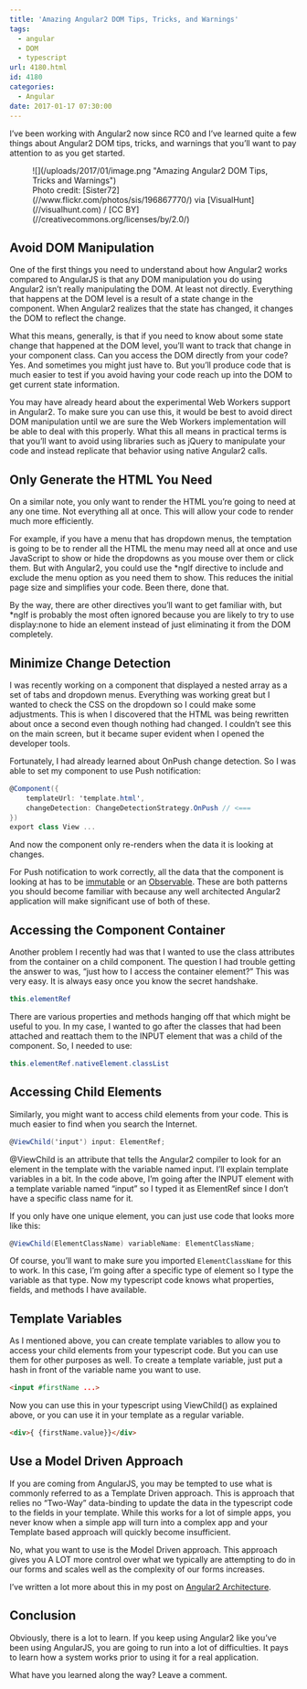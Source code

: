 ```yaml
---
title: 'Amazing Angular2 DOM Tips, Tricks, and Warnings'
tags:
  - angular
  - DOM
  - typescript
url: 4180.html
id: 4180
categories:
  - Angular
date: 2017-01-17 07:30:00
---
```


I’ve been working with Angular2 now since RC0 and I’ve learned quite a few things about Angular2 DOM tips, tricks, and warnings that you’ll want to pay attention to as you get started.

<figure>![](/uploads/2017/01/image.png "Amazing Angular2 DOM Tips, Tricks and Warnings")<figcaption>Photo credit: [Sister72](//www.flickr.com/photos/sis/196867770/) via [VisualHunt](//visualhunt.com) / [CC BY](//creativecommons.org/licenses/by/2.0/)</figcaption></figure>

<!-- more -->

Avoid DOM Manipulation
----------------------

One of the first things you need to understand about how Angular2 works compared to AngularJS is that any DOM manipulation you do using Angular2 isn’t really manipulating the DOM. At least not directly. Everything that happens at the DOM level is a result of a state change in the component. When Angular2 realizes that the state has changed, it changes the DOM to reflect the change.

What this means, generally, is that if you need to know about some state change that happened at the DOM level, you’ll want to track that change in your component class. Can you access the DOM directly from your code? Yes. And sometimes you might just have to. But you’ll produce code that is much easier to test if you avoid having your code reach up into the DOM to get current state information.

You may have already heard about the experimental Web Workers support in Angular2. To make sure you can use this, it would be best to avoid direct DOM manipulation until we are sure the Web Workers implementation will be able to deal with this properly. What this all means in practical terms is that you’ll want to avoid using libraries such as jQuery to manipulate your code and instead replicate that behavior using native Angular2 calls.

Only Generate the HTML You Need
-------------------------------

On a similar note, you only want to render the HTML you’re going to need at any one time. Not everything all at once. This will allow your code to render much more efficiently.

For example, if you have a menu that has dropdown menus, the temptation is going to be to render all the HTML the menu may need all at once and use JavaScript to show or hide the dropdowns as you mouse over them or click them. But with Angular2, you could use the \*ngIf directive to include and exclude the menu option as you need them to show. This reduces the initial page size and simplifies your code. Been there, done that.

By the way, there are other directives you’ll want to get familiar with, but \*ngIf is probably the most often ignored because you are likely to try to use display:none to hide an element instead of just eliminating it from the DOM completely.

Minimize Change Detection
-------------------------

I was recently working on a component that displayed a nested array as a set of tabs and dropdown menus. Everything was working great but I wanted to check the CSS on the dropdown so I could make some adjustments. This is when I discovered that the HTML was being rewritten about once a second even though nothing had changed. I couldn’t see this on the main screen, but it became super evident when I opened the developer tools.

Fortunately, I had already learned about OnPush change detection. So I was able to set my component to use Push notification:

``` csharp
@Component({
    templateUrl: 'template.html',
    changeDetection: ChangeDetectionStrategy.OnPush // <===
})
export class View ...
```

And now the component only re-renders when the data it is looking at changes.

For Push notification to work correctly, all the data that the component is looking at has to be [immutable](/what-if-everything-was-immutable/) or an [Observable](/reasons-to-use-rxjs-today/). These are both patterns you should become familiar with because any well architected Angular2 application will make significant use of both of these.

Accessing the Component Container
---------------------------------

Another problem I recently had was that I wanted to use the class attributes from the container on a child component. The question I had trouble getting the answer to was, “just how to I access the container element?” This was very easy. It is always easy once you know the secret handshake.

``` csharp
this.elementRef
```

There are various properties and methods hanging off that which might be useful to you. In my case, I wanted to go after the classes that had been attached and reattach them to the INPUT element that was a child of the component. So, I needed to use:

``` csharp
this.elementRef.nativeElement.classList
```

Accessing Child Elements
------------------------

Similarly, you might want to access child elements from your code. This is much easier to find when you search the Internet.

``` csharp
@ViewChild('input') input: ElementRef;
```

@ViewChild is an attribute that tells the Angular2 compiler to look for an element in the template with the variable named input. I’ll explain template variables in a bit. In the code above, I’m going after the INPUT element with a template variable named “input” so I typed it as ElementRef since I don’t have a specific class name for it.

If you only have one unique element, you can just use code that looks more like this:

``` csharp
@ViewChild(ElementClassName) variableName: ElementClassName;
```

Of course, you’ll want to make sure you imported `ElementClassName` for this to work. In this case, I’m going after a specific type of element so I type the variable as that type. Now my typescript code knows what properties, fields, and methods I have available.

Template Variables
------------------

As I mentioned above, you can create template variables to allow you to access your child elements from your typescript code. But you can use them for other purposes as well. To create a template variable, just put a hash in front of the variable name you want to use.

``` html
<input #firstName ...>
```

Now you can use this in your typescript using ViewChild() as explained above, or you can use it in your template as a regular variable.

``` html
<div>{ {firstName.value}}</div>
```

Use a Model Driven Approach
---------------------------

If you are coming from AngularJS, you may be tempted to use what is commonly referred to as a Template Driven approach. This is approach that relies no “Two-Way” data-binding to update the data in the typescript code to the fields in your template. While this works for a lot of simple apps, you never know when a simple app will turn into a complex app and your Template based approach will quickly become insufficient.

No, what you want to use is the Model Driven approach. This approach gives you A LOT more control over what we typically are attempting to do in our forms and scales well as the complexity of our forms increases.

I’ve written a lot more about this in my post on [Angular2 Architecture](/awesome-angular2-architecture-options-and-opinions/).

Conclusion
----------

Obviously, there is a lot to learn. If you keep using Angular2 like you’ve been using AngularJS, you are going to run into a lot of difficulties. It pays to learn how a system works prior to using it for a real application.

What have you learned along the way? Leave a comment.
